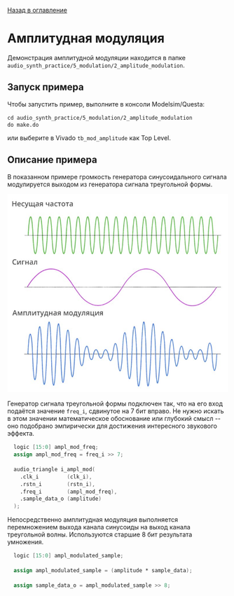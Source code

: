 [Назад в оглавление](../../README.md)

# Амплитудная модуляция

Демонстрация амплитудной модуляции находится в папке `audio_synth_practice/5_modulation/2_amplitude_modulation`.

## Запуск примера

Чтобы запустить пример, выполните в консоли Modelsim/Questa:
```
cd audio_synth_practice/5_modulation/2_amplitude_modulation
do make.do
```

или выберите в Vivado `tb_mod_amplitude` как Top Level.


## Описание примера

В показанном примере громкость генератора синусоидального сигнала модулируется выходом из генератора сигнала треугольной формы.

![Alt text](../../img/image-5.jpg)

Генератор сигнала треугольной формы подключен так, что на его вход подаётся значение `freq_i`, сдвинутое на 7 бит вправо. Не нужно искать в этом значении математическое обоснование или глубокий смысл -- оно подобрано эмпирически для достижения интересного звукового эффекта.

```verilog
  logic [15:0] ampl_mod_freq;
  assign ampl_mod_freq = freq_i >> 7;

  audio_triangle i_ampl_mod(
    .clk_i         (clk_i),
    .rstn_i        (rstn_i),
    .freq_i        (ampl_mod_freq),
    .sample_data_o (amplitude)
  );
```

Непосредственно амплитудная модуляция выполняется перемножением выхода канала синусоиды на выход канала треугольной волны. Используются старшие 8 бит результата умножения.

```verilog
  logic [15:0] ampl_modulated_sample;

  assign ampl_modulated_sample = (amplitude * sample_data);

  assign sample_data_o = ampl_modulated_sample >> 8;
```
